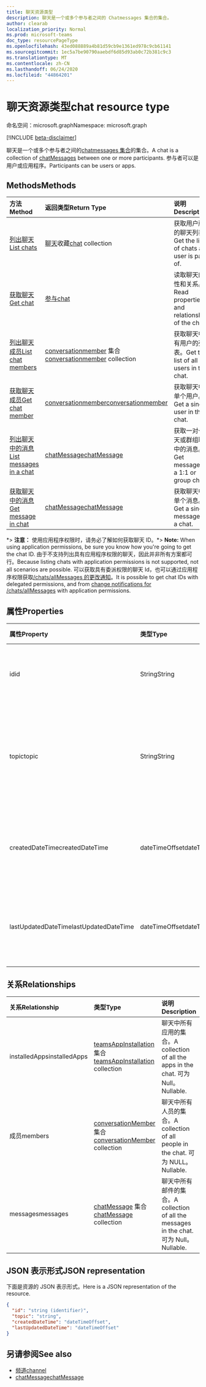 ```yaml
---
title: 聊天资源类型
description: 聊天是一个或多个参与者之间的 Chatmessages 集合的集合。
author: clearab
localization_priority: Normal
ms.prod: microsoft-teams
doc_type: resourcePageType
ms.openlocfilehash: 43ed088889a4b81d59cb9e1361ed978c9cb61141
ms.sourcegitcommit: 1ec5a7be90790aaebdf6d85d93ab0c72b381c9c3
ms.translationtype: MT
ms.contentlocale: zh-CN
ms.lasthandoff: 06/24/2020
ms.locfileid: "44864201"
---
```

# <a name="chat-resource-type"></a><span data-ttu-id="4c0cd-103">聊天资源类型</span><span class="sxs-lookup"><span data-stu-id="4c0cd-103">chat resource type</span></span>

<span data-ttu-id="4c0cd-104">命名空间：microsoft.graph</span><span class="sxs-lookup"><span data-stu-id="4c0cd-104">Namespace: microsoft.graph</span></span>

[!INCLUDE [beta-disclaimer](../../includes/beta-disclaimer.md)]

<span data-ttu-id="4c0cd-105">聊天是一个或多个参与者之间的[chatmessages 集合](chatmessage.md)的集合。</span><span class="sxs-lookup"><span data-stu-id="4c0cd-105">A chat is a collection of [chatMessages](chatmessage.md) between one or more participants.</span></span> <span data-ttu-id="4c0cd-106">参与者可以是用户或应用程序。</span><span class="sxs-lookup"><span data-stu-id="4c0cd-106">Participants can be users or apps.</span></span>

## <a name="methods"></a><span data-ttu-id="4c0cd-107">Methods</span><span class="sxs-lookup"><span data-stu-id="4c0cd-107">Methods</span></span>

|  <span data-ttu-id="4c0cd-108">方法</span><span class="sxs-lookup"><span data-stu-id="4c0cd-108">Method</span></span>       |  <span data-ttu-id="4c0cd-109">返回类型</span><span class="sxs-lookup"><span data-stu-id="4c0cd-109">Return Type</span></span>  | <span data-ttu-id="4c0cd-110">说明</span><span class="sxs-lookup"><span data-stu-id="4c0cd-110">Description</span></span>| <span data-ttu-id="4c0cd-111">权限</span><span class="sxs-lookup"><span data-stu-id="4c0cd-111">Permissions</span></span> |
|:---------------|:--------|:----------|-----------|
|[<span data-ttu-id="4c0cd-112">列出聊天</span><span class="sxs-lookup"><span data-stu-id="4c0cd-112">List chats</span></span>](../api/chat-list.md) | <span data-ttu-id="4c0cd-113">[聊天](channel.md)收藏</span><span class="sxs-lookup"><span data-stu-id="4c0cd-113">[chat](channel.md) collection</span></span> | <span data-ttu-id="4c0cd-114">获取用户所属的聊天列表。</span><span class="sxs-lookup"><span data-stu-id="4c0cd-114">Get the list of chats a user is part of.</span></span>| <span data-ttu-id="4c0cd-115">**仅委派**</span><span class="sxs-lookup"><span data-stu-id="4c0cd-115">**Delegated only**</span></span> |
|[<span data-ttu-id="4c0cd-116">获取聊天</span><span class="sxs-lookup"><span data-stu-id="4c0cd-116">Get chat</span></span>](../api/chat-get.md) | [<span data-ttu-id="4c0cd-117">参与</span><span class="sxs-lookup"><span data-stu-id="4c0cd-117">chat</span></span>](channel.md) | <span data-ttu-id="4c0cd-118">读取聊天的属性和关系。</span><span class="sxs-lookup"><span data-stu-id="4c0cd-118">Read properties and relationships of the chat.</span></span>| <span data-ttu-id="4c0cd-119">**仅委派**</span><span class="sxs-lookup"><span data-stu-id="4c0cd-119">**Delegated only**</span></span> |
|[<span data-ttu-id="4c0cd-120">列出聊天成员</span><span class="sxs-lookup"><span data-stu-id="4c0cd-120">List chat members</span></span>](../api/conversationmember-list.md) | <span data-ttu-id="4c0cd-121">[conversationmember](conversationmember.md) 集合</span><span class="sxs-lookup"><span data-stu-id="4c0cd-121">[conversationmember](conversationmember.md) collection</span></span> | <span data-ttu-id="4c0cd-122">获取聊天中所有用户的列表。</span><span class="sxs-lookup"><span data-stu-id="4c0cd-122">Get the list of all users in the chat.</span></span>| <span data-ttu-id="4c0cd-123">委派和应用程序 \*</span><span class="sxs-lookup"><span data-stu-id="4c0cd-123">Delegated and application\*</span></span> |
|[<span data-ttu-id="4c0cd-124">获取聊天成员</span><span class="sxs-lookup"><span data-stu-id="4c0cd-124">Get chat member</span></span>](../api/conversationmember-get.md) | [<span data-ttu-id="4c0cd-125">conversationmember</span><span class="sxs-lookup"><span data-stu-id="4c0cd-125">conversationmember</span></span>](conversationmember.md) | <span data-ttu-id="4c0cd-126">获取聊天中的单个用户。</span><span class="sxs-lookup"><span data-stu-id="4c0cd-126">Get a single user in the chat.</span></span>| <span data-ttu-id="4c0cd-127">委派和应用程序 \*</span><span class="sxs-lookup"><span data-stu-id="4c0cd-127">Delegated and application\*</span></span> |
|[<span data-ttu-id="4c0cd-128">列出聊天中的消息</span><span class="sxs-lookup"><span data-stu-id="4c0cd-128">List messages in a chat</span></span>](../api/chatmessage-list.md)  | [<span data-ttu-id="4c0cd-129">chatMessage</span><span class="sxs-lookup"><span data-stu-id="4c0cd-129">chatMessage</span></span>](../resources/chatmessage.md) | <span data-ttu-id="4c0cd-130">获取一对一聊天或群组聊天中的消息。</span><span class="sxs-lookup"><span data-stu-id="4c0cd-130">Get messages in a 1:1 or group chat.</span></span> | <span data-ttu-id="4c0cd-131">委派和应用程序 \*</span><span class="sxs-lookup"><span data-stu-id="4c0cd-131">Delegated and application\*</span></span> |
|[<span data-ttu-id="4c0cd-132">获取聊天中的消息</span><span class="sxs-lookup"><span data-stu-id="4c0cd-132">Get message in chat</span></span>](../api/chatmessage-get.md)  | [<span data-ttu-id="4c0cd-133">chatMessage</span><span class="sxs-lookup"><span data-stu-id="4c0cd-133">chatMessage</span></span>](../resources/chatmessage.md) | <span data-ttu-id="4c0cd-134">获取聊天中的单个消息。</span><span class="sxs-lookup"><span data-stu-id="4c0cd-134">Get a single message in a chat.</span></span> | <span data-ttu-id="4c0cd-135">委派和应用程序 \*</span><span class="sxs-lookup"><span data-stu-id="4c0cd-135">Delegated and application\*</span></span> |

<span data-ttu-id="4c0cd-136">\*> **注意：** 使用应用程序权限时，请务必了解如何获取聊天 ID。</span><span class="sxs-lookup"><span data-stu-id="4c0cd-136">\*> **Note:** When using application permissions, be sure you know how you're going to get the chat ID.</span></span> <span data-ttu-id="4c0cd-137">由于不支持列出具有应用程序权限的聊天，因此并非所有方案都可行。</span><span class="sxs-lookup"><span data-stu-id="4c0cd-137">Because listing chats with application permissions is not supported, not all scenarios are possible.</span></span> <span data-ttu-id="4c0cd-138">可以获取具有委派权限的聊天 Id，也可以通过应用程序权限获取[/chats/allMessages 的更改通知](../api/subscription-post-subscriptions.md)。</span><span class="sxs-lookup"><span data-stu-id="4c0cd-138">It is possible to get chat IDs with delegated permissions, and from [change notifications for /chats/allMessages](../api/subscription-post-subscriptions.md) with application permissions.</span></span>

## <a name="properties"></a><span data-ttu-id="4c0cd-139">属性</span><span class="sxs-lookup"><span data-stu-id="4c0cd-139">Properties</span></span>

| <span data-ttu-id="4c0cd-140">属性</span><span class="sxs-lookup"><span data-stu-id="4c0cd-140">Property</span></span>   | <span data-ttu-id="4c0cd-141">类型</span><span class="sxs-lookup"><span data-stu-id="4c0cd-141">Type</span></span> |<span data-ttu-id="4c0cd-142">说明</span><span class="sxs-lookup"><span data-stu-id="4c0cd-142">Description</span></span>|
|:---------------|:--------|:----------|
| <span data-ttu-id="4c0cd-143">id</span><span class="sxs-lookup"><span data-stu-id="4c0cd-143">id</span></span>| <span data-ttu-id="4c0cd-144">String</span><span class="sxs-lookup"><span data-stu-id="4c0cd-144">String</span></span>| <span data-ttu-id="4c0cd-145">聊天的唯一标识符。</span><span class="sxs-lookup"><span data-stu-id="4c0cd-145">The chat's unique identifier.</span></span> <span data-ttu-id="4c0cd-146">只读。</span><span class="sxs-lookup"><span data-stu-id="4c0cd-146">Read-only.</span></span>|
| <span data-ttu-id="4c0cd-147">topic</span><span class="sxs-lookup"><span data-stu-id="4c0cd-147">topic</span></span>| <span data-ttu-id="4c0cd-148">String</span><span class="sxs-lookup"><span data-stu-id="4c0cd-148">String</span></span>|  <span data-ttu-id="4c0cd-149">Optional聊天的主题或主题。</span><span class="sxs-lookup"><span data-stu-id="4c0cd-149">(Optional) Subject or topic for the chat.</span></span> <span data-ttu-id="4c0cd-150">仅适用于组聊天。</span><span class="sxs-lookup"><span data-stu-id="4c0cd-150">Only available for group chats.</span></span>|
| <span data-ttu-id="4c0cd-151">createdDateTime</span><span class="sxs-lookup"><span data-stu-id="4c0cd-151">createdDateTime</span></span>| <span data-ttu-id="4c0cd-152">dateTimeOffset</span><span class="sxs-lookup"><span data-stu-id="4c0cd-152">dateTimeOffset</span></span>|  <span data-ttu-id="4c0cd-153">聊天的创建日期和时间。</span><span class="sxs-lookup"><span data-stu-id="4c0cd-153">Date and time at which the chat was created.</span></span> <span data-ttu-id="4c0cd-154">只读。</span><span class="sxs-lookup"><span data-stu-id="4c0cd-154">Read-only.</span></span>|
| <span data-ttu-id="4c0cd-155">lastUpdatedDateTime</span><span class="sxs-lookup"><span data-stu-id="4c0cd-155">lastUpdatedDateTime</span></span>| <span data-ttu-id="4c0cd-156">dateTimeOffset</span><span class="sxs-lookup"><span data-stu-id="4c0cd-156">dateTimeOffset</span></span>|  <span data-ttu-id="4c0cd-157">更新聊天的日期和时间。</span><span class="sxs-lookup"><span data-stu-id="4c0cd-157">Date and time at which the chat was updated.</span></span> <span data-ttu-id="4c0cd-158">只读。</span><span class="sxs-lookup"><span data-stu-id="4c0cd-158">Read-only.</span></span>|

## <a name="relationships"></a><span data-ttu-id="4c0cd-159">关系</span><span class="sxs-lookup"><span data-stu-id="4c0cd-159">Relationships</span></span>

| <span data-ttu-id="4c0cd-160">关系</span><span class="sxs-lookup"><span data-stu-id="4c0cd-160">Relationship</span></span> | <span data-ttu-id="4c0cd-161">类型</span><span class="sxs-lookup"><span data-stu-id="4c0cd-161">Type</span></span> |<span data-ttu-id="4c0cd-162">说明</span><span class="sxs-lookup"><span data-stu-id="4c0cd-162">Description</span></span>|
|:---------------|:--------|:----------|
| <span data-ttu-id="4c0cd-163">installedApps</span><span class="sxs-lookup"><span data-stu-id="4c0cd-163">installedApps</span></span> | <span data-ttu-id="4c0cd-164">[teamsAppInstallation](teamsappinstallation.md) 集合</span><span class="sxs-lookup"><span data-stu-id="4c0cd-164">[teamsAppInstallation](teamsappinstallation.md) collection</span></span> | <span data-ttu-id="4c0cd-165">聊天中所有应用的集合。</span><span class="sxs-lookup"><span data-stu-id="4c0cd-165">A collection of all the apps in the chat.</span></span> <span data-ttu-id="4c0cd-166">可为 Null。</span><span class="sxs-lookup"><span data-stu-id="4c0cd-166">Nullable.</span></span> |
| <span data-ttu-id="4c0cd-167">成员</span><span class="sxs-lookup"><span data-stu-id="4c0cd-167">members</span></span> | <span data-ttu-id="4c0cd-168">[conversationMember](conversationmember.md) 集合</span><span class="sxs-lookup"><span data-stu-id="4c0cd-168">[conversationMember](conversationmember.md) collection</span></span> | <span data-ttu-id="4c0cd-169">聊天中所有人员的集合。</span><span class="sxs-lookup"><span data-stu-id="4c0cd-169">A collection of all people in the chat.</span></span> <span data-ttu-id="4c0cd-170">可为 NULL。</span><span class="sxs-lookup"><span data-stu-id="4c0cd-170">Nullable.</span></span> |
| <span data-ttu-id="4c0cd-171">messages</span><span class="sxs-lookup"><span data-stu-id="4c0cd-171">messages</span></span> | <span data-ttu-id="4c0cd-172">[chatMessage](chatmessage.md) 集合</span><span class="sxs-lookup"><span data-stu-id="4c0cd-172">[chatMessage](chatmessage.md) collection</span></span> | <span data-ttu-id="4c0cd-173">聊天中所有邮件的集合。</span><span class="sxs-lookup"><span data-stu-id="4c0cd-173">A collection of all the messages in the chat.</span></span> <span data-ttu-id="4c0cd-174">可为 Null。</span><span class="sxs-lookup"><span data-stu-id="4c0cd-174">Nullable.</span></span> |

## <a name="json-representation"></a><span data-ttu-id="4c0cd-175">JSON 表示形式</span><span class="sxs-lookup"><span data-stu-id="4c0cd-175">JSON representation</span></span>

<span data-ttu-id="4c0cd-176">下面是资源的 JSON 表示形式。</span><span class="sxs-lookup"><span data-stu-id="4c0cd-176">Here is a JSON representation of the resource.</span></span>

<!-- {
  "blockType": "resource",
  "keyProperty": "id",
  "@odata.type": "microsoft.graph.chat"
}-->

```json
{
  "id": "string (identifier)",
  "topic": "string",
  "createdDateTime": "dateTimeOffset",
  "lastUpdatedDateTime": "dateTimeOffset"
}

```

## <a name="see-also"></a><span data-ttu-id="4c0cd-177">另请参阅</span><span class="sxs-lookup"><span data-stu-id="4c0cd-177">See also</span></span>

- [<span data-ttu-id="4c0cd-178">频道</span><span class="sxs-lookup"><span data-stu-id="4c0cd-178">channel</span></span>](channel.md)
- [<span data-ttu-id="4c0cd-179">chatMessage</span><span class="sxs-lookup"><span data-stu-id="4c0cd-179">chatMessage</span></span>](chatmessage.md)

<!-- uuid: 8fcb5dbc-d5aa-4681-8e31-b001d5168d79
2015-10-25 14:57:30 UTC -->
<!--
{
  "type": "#page.annotation",
  "description": "chat resource",
  "keywords": "",
  "section": "documentation",
  "tocPath": ""
}
-->
